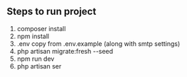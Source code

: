 
## Steps to run project 

1. composer install
2. npm install
3. .env copy from .env.example (along with smtp settings)
4. php artisan migrate:fresh --seed
5. npm run dev
6. php artisan ser
